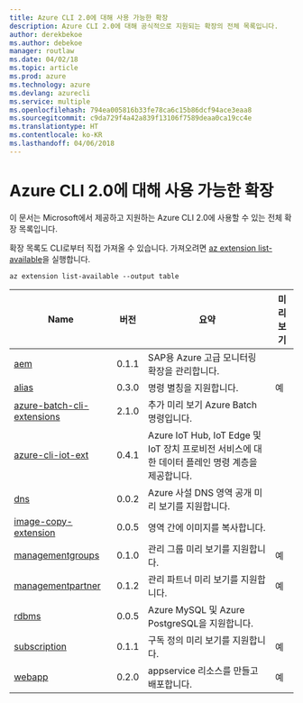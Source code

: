 ```yaml
---
title: Azure CLI 2.0에 대해 사용 가능한 확장
description: Azure CLI 2.0에 대해 공식적으로 지원되는 확장의 전체 목록입니다.
author: derekbekoe
ms.author: debekoe
manager: routlaw
ms.date: 04/02/18
ms.topic: article
ms.prod: azure
ms.technology: azure
ms.devlang: azurecli
ms.service: multiple
ms.openlocfilehash: 794ea005816b33fe78ca6c15b86dcf94ace3eaa8
ms.sourcegitcommit: c9da729f4a42a839f13106f7589deaa0ca19cc4e
ms.translationtype: HT
ms.contentlocale: ko-KR
ms.lasthandoff: 04/06/2018
---
```

# <a name="available-extensions-for-the-azure-cli-20"></a>Azure CLI 2.0에 대해 사용 가능한 확장

이 문서는 Microsoft에서 제공하고 지원하는 Azure CLI 2.0에 사용할 수 있는 전체 확장 목록입니다.

확장 목록도 CLI로부터 직접 가져올 수 있습니다. 가져오려면 [az extension list-available](/cli/azure/extension#az-extension-list-available)을 실행합니다.

```azurecli
az extension list-available --output table
```

| Name | 버전 | 요약 | 미리 보기 |
|------|---------|---------|---------|
| [aem](https://github.com/Azure/azure-cli-extensions) | 0.1.1 | SAP용 Azure 고급 모니터링 확장을 관리합니다. |  |
| [alias](https://github.com/Azure/azure-cli-extensions) | 0.3.0 | 명령 별칭을 지원합니다. | 예 |
| [azure-batch-cli-extensions](https://github.com/Azure/azure-batch-cli-extensions) | 2.1.0 | 추가 미리 보기 Azure Batch 명령입니다. |  |
| [azure-cli-iot-ext](https://github.com/azure/azure-iot-cli-extension) | 0.4.1 | Azure IoT Hub, IoT Edge 및 IoT 장치 프로비전 서비스에 대한 데이터 플레인 명령 계층을 제공합니다. |  |
| [dns](https://github.com/Azure/azure-cli-extensions) | 0.0.2 | Azure 사설 DNS 영역 공개 미리 보기를 지원합니다. |  |
| [image-copy-extension](https://github.com/Azure/azure-cli-extensions) | 0.0.5 | 영역 간에 이미지를 복사합니다. |  |
| [managementgroups](https://github.com/Azure/azure-cli-extensions) | 0.1.0 | 관리 그룹 미리 보기를 지원합니다. | 예 |
| [managementpartner](https://github.com/Azure/azure-cli-extensions) | 0.1.2 | 관리 파트너 미리 보기를 지원합니다. | 예 |
| [rdbms](https://github.com/Azure/azure-cli-extensions) | 0.0.5 | Azure MySQL 및 Azure PostgreSQL을 지원합니다. |  |
| [subscription](https://github.com/Azure/azure-cli-extensions) | 0.1.1 | 구독 정의 미리 보기를 지원합니다. | 예 |
| [webapp](https://github.com/Azure/azure-cli-extensions) | 0.2.0 | appservice 리소스를 만들고 배포합니다. | 예 |
